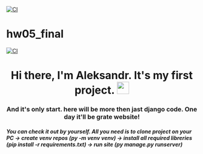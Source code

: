 [![CI](https://github.com/yandex-praktikum/hw05_final/actions/workflows/python-app.yml/badge.svg?branch=master)](https://github.com/yandex-praktikum/hw05_final/actions/workflows/python-app.yml)
# hw05_final
[![CI](https://github.com/yandex-praktikum/hw05_final/actions/workflows/python-app.yml/badge.svg?branch=master)](https://github.com/yandex-praktikum/hw05_final/actions/workflows/python-app.yml)

<h1 align="center">Hi there, I'm Aleksandr. It's my first project. <img src="https://github.com/blackcater/blackcater/raw/main/images/Hi.gif" height="32"/></h1>
<h3 align="center">And it's only start. here will be more then jast django code. One day it'll be grate website!</h3>
<h5>You can check it out by yourself. All you need is to clone project on your PC -> create venv repos (py -m venv venv) -> install all required libreries (pip install -r requirements.txt) -> run site (py manage.py runserver)</h5>
